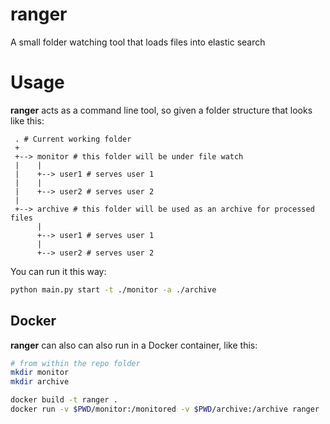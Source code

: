 # ranger
A small folder watching tool that loads files into elastic search

# Usage

**ranger** acts as a command line tool, so given a folder structure that looks like this:

```
 . # Current working folder
 +
 +--> monitor # this folder will be under file watch
 |    |
 |    +--> user1 # serves user 1
 |    |
 |    +--> user2 # serves user 2
 |
 +--> archive # this folder will be used as an archive for processed files
      |
      +--> user1 # serves user 1
      |
      +--> user2 # serves user 2
```

You can run it this way:

```sh
python main.py start -t ./monitor -a ./archive
```

## Docker

**ranger** can also can also run in a Docker container, like this:

```sh
# from within the repo folder
mkdir monitor
mkdir archive

docker build -t ranger .
docker run -v $PWD/monitor:/monitored -v $PWD/archive:/archive ranger
```

